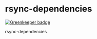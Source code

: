 rsync-dependencies
==================

[![Greenkeeper badge](https://badges.greenkeeper.io/truongsinh/rsync-dependencies.svg)](https://greenkeeper.io/)

rsync-dependencies
